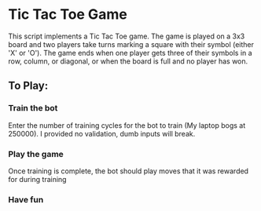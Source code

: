 # Tic Tac Toe Game

This script implements a Tic Tac Toe game. The game is played on a 3x3 board and two players take turns marking
a square with their symbol (either 'X' or 'O'). The game ends when one player gets three of their symbols in a row,
column, or diagonal, or when the board is full and no player has won.

## To Play:

### Train the bot  

Enter the number of training cycles for the bot to train (My laptop bogs at 250000).
I provided no validation, dumb inputs will break. 

### Play the game

Once training is complete, the bot should play moves that it was rewarded for during training

### Have fun


